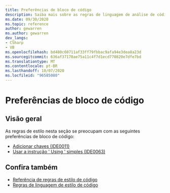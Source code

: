 ```yaml
---
title: Preferências de bloco de código
description: Saiba mais sobre as regras de linguagem de análise de código para as preferências de bloco de código
ms.date: 09/30/2020
ms.topic: reference
author: gewarren
ms.author: gewarren
dev_langs:
- CSharp
- VB
ms.openlocfilehash: bd480c60711af33ff79fbbac9afa94e3dea8a23d
ms.sourcegitcommit: 636af37170ae75a11c4f7d1ecd770820e7dfe7bd
ms.translationtype: MT
ms.contentlocale: pt-BR
ms.lasthandoff: 10/07/2020
ms.locfileid: "96585080"
---
```

# <a name="code-block-preferences"></a>Preferências de bloco de código

## <a name="overview"></a>Visão geral

As regras de estilo nesta seção se preocupam com as seguintes preferências de bloco de código:

- [Adicionar chaves (IDE0011)](ide0011.md)
- [Usar a instrução ' Using ' simples (IDE0063)](ide0063.md)

## <a name="see-also"></a>Confira também

- [Referência de regras de estilo de código](index.md)
- [Regras de linguagem de estilo de código](language-rules.md)
